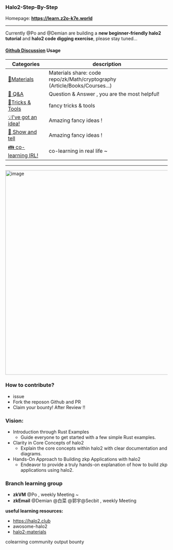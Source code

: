 ### Halo2-Step-By-Step

Homepage: **https://learn.z2o-k7e.world**

-------

Currently @Po and @Demian are building a **new beginner-friendly halo2 tutorial** and **halo2 code digging exercise**, please stay tuned...



#### [Github Discussion](https://github.com/zkp-co-learning/halo2-step-by-step/discussions) Usage


| Categories         | description                                                  |
| ------------------ | ---------------------------------- |
| [🍕Materials](https://github.com/zkp-co-learning/halo2-step-by-step/discussions/categories/materials)   | Materials share:  code repo/zk/Math/cryptography (Article/Books/Courses...)    |
| [🙏 Q&A](https://github.com/zkp-co-learning/halo2-step-by-step/discussions/categories/q-a)              | Question & Answer , you are the most helpful! |
| [🔧Tricks & Tools](https://github.com/zkp-co-learning/halo2-step-by-step/discussions/categories/tricks-tools)    | fancy tricks & tools |
| [💡I've got an idea!](https://github.com/zkp-co-learning/halo2-step-by-step/discussions/categories/i-ve-got-an-idea) | Amazing fancy ideas !|
| [🙌 Show and tell](https://github.com/zkp-co-learning/halo2-step-by-step/discussions/categories/show-and-tell) | Amazing fancy ideas !|
| [👪 co-learning IRL!](https://github.com/zkp-co-learning/halo2-step-by-step/discussions/categories/co-learning-irl) | co-learning in real life ~ |

------

<img width="636" alt="image" src="https://github.com/zkp-co-learning/halo2-step-by-step/assets/33189338/837ca4d9-697b-4e8b-ba0a-ea8b62313d86">



### How to contribute?
- issue
- Fork the reposon Github and PR
- Claim your bounty! After Review !!


### Vision:

- Introduction through Rust Examples
  - Guide everyone to get started with a few simple Rust examples.
- Clarity in Core Concepts of halo2
  - Explain the core concepts within halo2 with clear documentation and diagrams.
- Hands-On Approach to Building zkp Applications with halo2
  - Endeavor to provide a truly hands-on explanation of how to build zkp applications using halo2.

### Branch learning group
- **zkVM** @Po , weekly Meeting ~
- **zkEmail**  @Demian @白菜 @郭宇@Secbit , weekly Meeting 


**useful learning resources:**
- https://halo2.club
- awosome-halo2
- [halo2-materials](https://learn.z2o-k7e.world/halo2/wait%20todo/Learning-Process.html)


colearning community
output bounty
